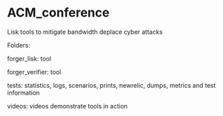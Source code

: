 # ACM_conference
Lisk tools to mitigate bandwidth deplace cyber attacks

Folders:

forger_lisk: tool

forger_verifier: tool 

tests: statistics, logs, scenarios, prints, newrelic, dumps, metrics and test information 

videos: videos demonstrate tools in action
